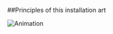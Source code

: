 ##Principles of this installation art


![Animation](/project_images/projectDEV-art.gif "Animation project")
